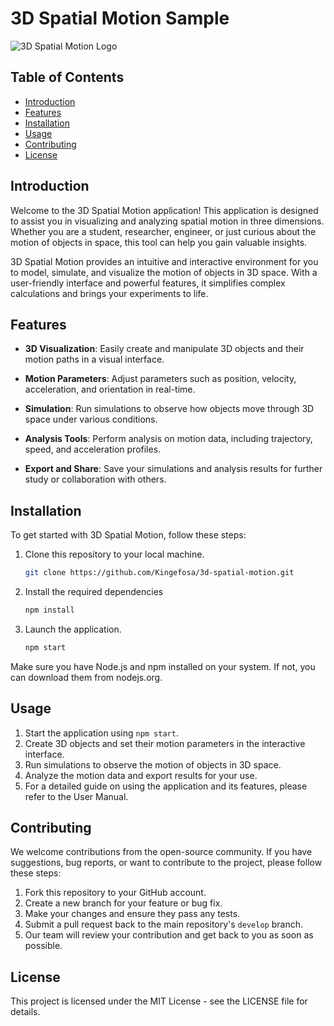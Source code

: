 
# 3D Spatial Motion Sample

![3D Spatial Motion Logo](https://example.com/3d-spatial-motion-logo.png)

## Table of Contents

- [Introduction](#introduction)
- [Features](#features)
- [Installation](#installation)
- [Usage](#usage)
- [Contributing](#contributing)
- [License](#license)

## Introduction

Welcome to the 3D Spatial Motion application! This application is designed to assist you in visualizing and analyzing spatial motion in three dimensions. Whether you are a student, researcher, engineer, or just curious about the motion of objects in space, this tool can help you gain valuable insights.

3D Spatial Motion provides an intuitive and interactive environment for you to model, simulate, and visualize the motion of objects in 3D space. With a user-friendly interface and powerful features, it simplifies complex calculations and brings your experiments to life.

## Features

- **3D Visualization**: Easily create and manipulate 3D objects and their motion paths in a visual interface.

- **Motion Parameters**: Adjust parameters such as position, velocity, acceleration, and orientation in real-time.

- **Simulation**: Run simulations to observe how objects move through 3D space under various conditions.

- **Analysis Tools**: Perform analysis on motion data, including trajectory, speed, and acceleration profiles.

- **Export and Share**: Save your simulations and analysis results for further study or collaboration with others.

## Installation

To get started with 3D Spatial Motion, follow these steps:

1. Clone this repository to your local machine.

   ```bash
   git clone https://github.com/Kingefosa/3d-spatial-motion.git

1. Install the required dependencies

   ```bash
   npm install


1. Launch the application.

   ```bash
   npm start


Make sure you have Node.js and npm installed on your system. If not, you can download them from nodejs.org.

## Usage

1. Start the application using `npm start`.
2. Create 3D objects and set their motion parameters in the interactive interface.
3. Run simulations to observe the motion of objects in 3D space.
4. Analyze the motion data and export results for your use.
5. For a detailed guide on using the application and its features, please refer to the User Manual.

## Contributing

We welcome contributions from the open-source community. If you have suggestions, bug reports, or want to contribute to the project, please follow these steps:

1. Fork this repository to your GitHub account.
2. Create a new branch for your feature or bug fix.
3. Make your changes and ensure they pass any tests.
4. Submit a pull request back to the main repository's `develop` branch.
5. Our team will review your contribution and get back to you as soon as possible.

## License

This project is licensed under the MIT License - see the LICENSE file for details.

